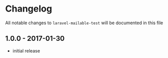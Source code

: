 # Changelog

All notable changes to `laravel-mailable-test` will be documented in this file

## 1.0.0 - 2017-01-30

- initial release
